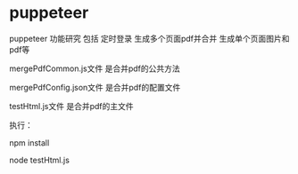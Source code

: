 # puppeteer
puppeteer 功能研究  包括 定时登录  生成多个页面pdf并合并   生成单个页面图片和pdf等



mergePdfCommon.js文件 是合并pdf的公共方法

mergePdfConfig.json文件 是合并pdf的配置文件

testHtml.js文件  是合并pdf的主文件


执行：

npm  install


node  testHtml.js
